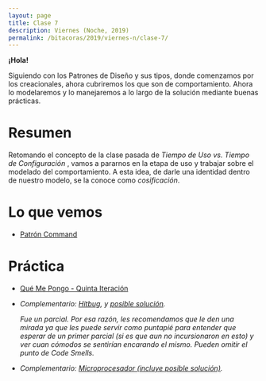 ```yaml
---
layout: page
title: Clase 7
description: Viernes (Noche, 2019)
permalink: /bitacoras/2019/viernes-n/clase-7/
---
```

**¡Hola!**

Siguiendo con los Patrones de Diseño y sus tipos, donde comenzamos por los creacionales, ahora cubriremos los que son de comportamiento. Ahora lo modelaremos y lo manejaremos a lo largo de la solución mediante buenas prácticas.

# Resumen

Retomando el concepto de la clase pasada de _Tiempo de Uso vs. Tiempo de Configuración_ , vamos a pararnos en la etapa de uso y trabajar sobre el modelado del comportamiento. A esta idea, de darle una identidad dentro de nuestro modelo, se la conoce como _cosificación_. 

# Lo que vemos

- [Patrón Command](https://github.com/dieforfree/edsebooks/blob/master/ebooks/Design%20Patterns%2C%20Elements%20of%20Reusable%20Object-Oriented%20Software.pdf)

# Práctica

- [Qué Me Pongo - Quinta Iteración](https://docs.google.com/document/d/1wS622pMwZrDK9ilL_hEt5bBE04vKUKZILx8cIQ-aQzU/edit?usp=drivesdk)

- _Complementario: [Hitbug](https://docs.google.com/document/d/1TngwZCctCp4qKsdw89HLUc_GLSb6mxZ7_lJTTj3TOLM/edit#heading=h.e94p7hnixqf4), y [posible solución](https://docs.google.com/document/d/1_ftxB1gTeNkN1qN_EMEIaF0vgtLkcH1SHwk-XA5_S1s/edit#)._

  _Fue un parcial. Por esa razón, les recomendamos que le den una mirada ya que les puede servir como puntapié para entender que esperar de un primer parcial (si es que aun no incursionaron en esto) y ver cuan cómodos se sentirían encarando el mismo. Pueden omitir el punto de Code Smells._
  
- _Complementario: [Microprocesador (incluye posible solución)](https://docs.google.com/document/d/1-esJOhKb_yAABls-XdRrEYHzCv4yn-qqFtCu3xpgCg0/edit)._
